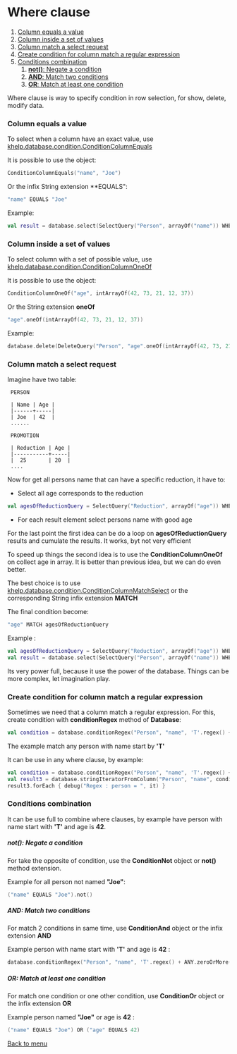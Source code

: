 # Where clause
   1. [Column equals a value](Where.md#column-equals-a-value)
   1. [Column inside a set of values](Where.md#column-inside-a-set-of-values)
   1. [Column match a select request](Where.md#column-match-a-select-request)
   1. [Create condition for column match a regular expression](Where.md#create-condition-for-column-match-a-regular-expression)
   1. [Conditions combination](Where.md#conditions-combination)
      1. [**not()**: Negate a condition](Where.md#not():-negate-a-condition)
      1. [**AND**: Match two conditions](Where.md#and:-match-two-conditions)
      1. [**OR**: Match at least one condition](Where.md#or:-match-at-least-one-condition)

Where clause is way to specify condition in row selection, for show, delete, modify data.

### Column equals a value

To select when a column have an exact value, use [khelp.database.condition.ConditionColumnEquals](../src/khelp/database/condition/ConditionColumnEquals.kt)

It is possible to use the object:

````Kotlin
ConditionColumnEquals("name", "Joe")
````

Or the infix String extension **EQUALS":

````Kotlin
"name" EQUALS "Joe"
````

Example:

````Kotlin
val result = database.select(SelectQuery("Person", arrayOf("name")) WHERE ("address" EQUALS "221B Baker Street"))
````

### Column inside a set of values

To select column with a set of possible value, use [khelp.database.condition.ConditionColumnOneOf](../src/khelp/database/condition/ConditionColumnOneOf.kt)

It is possible to use the object:

````Kotlin
ConditionColumnOneOf("age", intArrayOf(42, 73, 21, 12, 37))
````

Or the String extension **oneOf**

````Kotlin
"age".oneOf(intArrayOf(42, 73, 21, 12, 37))
````

Example:

````Kotlin
database.delete(DeleteQuery("Person", "age".oneOf(intArrayOf(42, 73, 21, 12, 37))))
````

### Column match a select request

Imagine have two table:

     PERSON
 
     | Name | Age |
     |------+-----|
     | Joe  | 42  |
     ......
     
     PROMOTION
     
     | Reduction | Age |
     |-----------+-----|
     |  25       | 20  |
     ....
     
Now for get all persons name that can have a specific reduction, it have to: 
- Select all age corresponds to the reduction

````Kotlin
val agesOfReductionQuery = SelectQuery("Reduction", arrayOf("age")) WHERE ("Reduction" EQUALS reduction)
````

- For each result element select persons name with good age

For the last point the first idea can be do a loop on **agesOfReductionQuery** results and cumulate the results.
It works, byt not very efficient

To speed up things the second idea is to use the **ConditionColumnOneOf** on collect age in array.
It is better than previous idea, but we can do even better.

The best choice is to use [khelp.database.condition.ConditionColumnMatchSelect](../src/khelp/database/condition/ConditionColumnMatchSelect.kt)
or the corresponding String infix extension **MATCH**

The final condition become:

````Kotlin
"age" MATCH agesOfReductionQuery
````

Example :

````Kotlin
val agesOfReductionQuery = SelectQuery("Reduction", arrayOf("age")) WHERE ("Reduction" EQUALS reduction)
val result = database.select(SelectQuery("Person", arrayOf("name")) WHERE ("age" MATCH agesOfReductionQuery))
````

Its very power full, because it use the power of the database. Things can be more complex, let imagination play.

### Create condition for column match a regular expression

Sometimes we need that a column match a regular expression. 
For this, create condition with **conditionRegex** method of **Database**:

````Kotlin
val condition = database.conditionRegex("Person", "name", 'T'.regex() + ANY.zeroOrMore())
````

The example match any person with name start by **'T'**

It can be use in any where clause, by example:

````Kotlin
val condition = database.conditionRegex("Person", "name", 'T'.regex() + ANY.zeroOrMore())
val result3 = database.stringIteratorFromColumn("Person", "name", condition)
result3.forEach { debug("Regex : person = ", it) }
````

### Conditions combination

It can be use full to combine where clauses, by example have person with name start with **'T'** and age is **42**.

##### not(): Negate a condition

For take the opposite of condition, use the **ConditionNot** object or **not()** method extension.

Example for all person not named **"Joe"**:

````Kotlin
("name" EQUALS "Joe").not()
````

##### AND: Match two conditions

For match 2 conditions in same time, use **ConditionAnd** object or the infix extension **AND**

Example person with name start with **'T'** and age is **42** :

````Kotlin
database.conditionRegex("Person", "name", 'T'.regex() + ANY.zeroOrMore()) AND ("age" EQUALS 42)
````

##### OR: Match at least one condition

For match one condition or one other condition, use **ConditionOr** object or the infix extension **OR**

Example person named **"Joe"** or age is **42** :

````Kotlin
("name" EQUALS "Joe") OR ("age" EQUALS 42) 
````

[Back to menu](Menu.md#menu)
